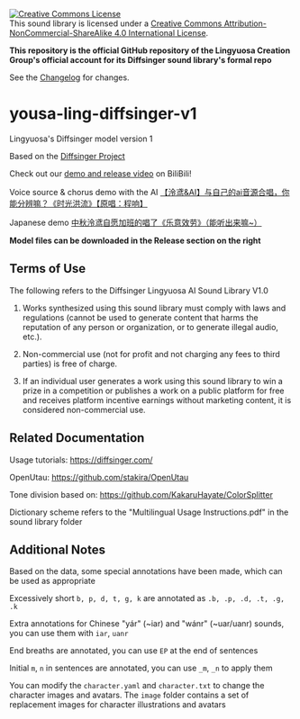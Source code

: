 <a rel="license" href="http://creativecommons.org/licenses/by-nc-sa/4.0/deed.en"><img alt="Creative Commons License" style="border-width:0" src="https://i.creativecommons.org/l/by-nc-sa/4.0/88x31.png" /></a><br />This sound library is licensed under a <a rel="license" href="http://creativecommons.org/licenses/by-nc-sa/4.0/deed.en">Creative Commons Attribution-NonCommercial-ShareAlike 4.0 International License</a>.

**This repository is the official GitHub repository of the Lingyuosa Creation Group's official account for its Diffsinger sound library's formal repo**

See the [Changelog](https://github.com/yousa-ling-official-production/yousa-ling-diffsinger-v1/blob/main/CHANGELOG.md) for changes.

# yousa-ling-diffsinger-v1
Lingyuosa's Diffsinger model version 1

Based on the [Diffsinger Project](https://github.com/openvpi/DiffSinger)

Check out our [demo and release video](https://www.bilibili.com/video/BV1cC4y1o7wE) on BiliBili!

Voice source & chorus demo with the AI [【泠鸢&AI】与自己的ai音源合唱，你能分辨嘛？《时光洪流》【原唱：程响】](https://www.bilibili.com/video/BV1oE421N7eM/)

Japanese demo [中秋泠鸢自愿加班的唱了《乐意效劳》（能听出来嘛~）](https://www.bilibili.com/video/BV1jUt4eAEwj/)

**Model files can be downloaded in the Release section on the right**

## Terms of Use
The following refers to the Diffsinger Lingyuosa AI Sound Library V1.0

1. Works synthesized using this sound library must comply with laws and regulations (cannot be used to generate content that harms the reputation of any person or organization, or to generate illegal audio, etc.).

2. Non-commercial use (not for profit and not charging any fees to third parties) is free of charge.

3. If an individual user generates a work using this sound library to win a prize in a competition or publishes a work on a public platform for free and receives platform incentive earnings without marketing content, it is considered non-commercial use.

## Related Documentation

Usage tutorials: https://diffsinger.com/

OpenUtau: https://github.com/stakira/OpenUtau

Tone division based on: https://github.com/KakaruHayate/ColorSplitter

Dictionary scheme refers to the "Multilingual Usage Instructions.pdf" in the sound library folder

## Additional Notes

Based on the data, some special annotations have been made, which can be used as appropriate

Excessively short `b, p, d, t, g, k` are annotated as `.b, .p, .d, .t, .g, .k`

Extra annotations for Chinese "yár" (~iar) and "wánr" (~uar/uanr) sounds, you can use them with `iar`, `uanr`

End breaths are annotated, you can use `EP` at the end of sentences

Initial `m`, `n` in sentences are annotated, you can use `_m`, `_n` to apply them

You can modify the `character.yaml` and `character.txt` to change the character images and avatars. The `image` folder contains a set of replacement images for character illustrations and avatars
